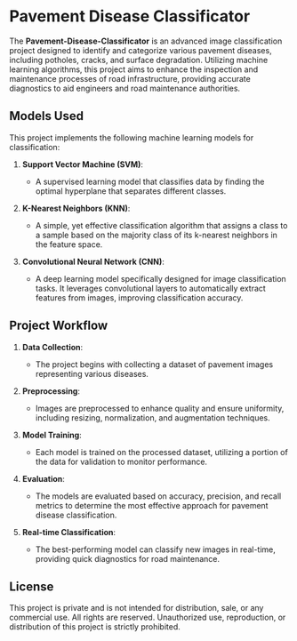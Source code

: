 # Pavement Disease Classificator

The **Pavement-Disease-Classificator** is an advanced image classification project designed to identify and categorize various pavement diseases, including potholes, cracks, and surface degradation. Utilizing machine learning algorithms, this project aims to enhance the inspection and maintenance processes of road infrastructure, providing accurate diagnostics to aid engineers and road maintenance authorities.

## Models Used

This project implements the following machine learning models for classification:

1. **Support Vector Machine (SVM)**:
   - A supervised learning model that classifies data by finding the optimal hyperplane that separates different classes.

2. **K-Nearest Neighbors (KNN)**:
   - A simple, yet effective classification algorithm that assigns a class to a sample based on the majority class of its k-nearest neighbors in the feature space.

3. **Convolutional Neural Network (CNN)**:
   - A deep learning model specifically designed for image classification tasks. It leverages convolutional layers to automatically extract features from images, improving classification accuracy.

## Project Workflow

1. **Data Collection**:
   - The project begins with collecting a dataset of pavement images representing various diseases.

2. **Preprocessing**:
   - Images are preprocessed to enhance quality and ensure uniformity, including resizing, normalization, and augmentation techniques.

3. **Model Training**:
   - Each model is trained on the processed dataset, utilizing a portion of the data for validation to monitor performance.

4. **Evaluation**:
   - The models are evaluated based on accuracy, precision, and recall metrics to determine the most effective approach for pavement disease classification.

5. **Real-time Classification**:
   - The best-performing model can classify new images in real-time, providing quick diagnostics for road maintenance.

## License

This project is private and is not intended for distribution, sale, or any commercial use. All rights are reserved. Unauthorized use, reproduction, or distribution of this project is strictly prohibited.
